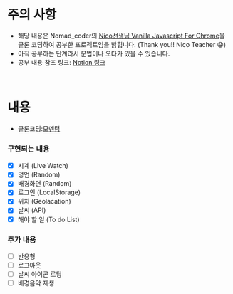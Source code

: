 # 주의 사항
- 해당 내용은 Nomad_coder의 [Nico선생님 Vanilla Javascript For Chrome](https://nomadcoders.co/javascript-for-beginners/lobby)을 클론 코딩하여 공부한 프로젝트임을 밝힙니다. (Thank you!! Nico Teacher 😀)
- 아직 공부하는 단계라서 문법이나 오타가 있을 수 있습니다.
- 공부 내용 참조 링크: [Notion 링크](https://ideal-jitae.notion.site/VanillaJS_Chrome-59b3a4780af54054ad03a0436d853022)

<br>

# 내용
- 클론코딩:[모멘텀](https://chrome.google.com/webstore/detail/momentum/laookkfknpbbblfpciffpaejjkokdgca?hl=ko)

### 구현되는 내용
- [x] 시계 (Live Watch)
- [x] 명언 (Random)
- [x] 배경화면 (Random)
- [x] 로그인 (LocalStorage)
- [x] 위치 (Geolacation)
- [x] 날씨 (API)
- [x] 해야 할 일 (To do List)

### 추가 내용
- [ ] 반응형
- [ ] 로그아웃
- [ ] 날씨 아이콘 로딩
- [ ] 배경음악 재생